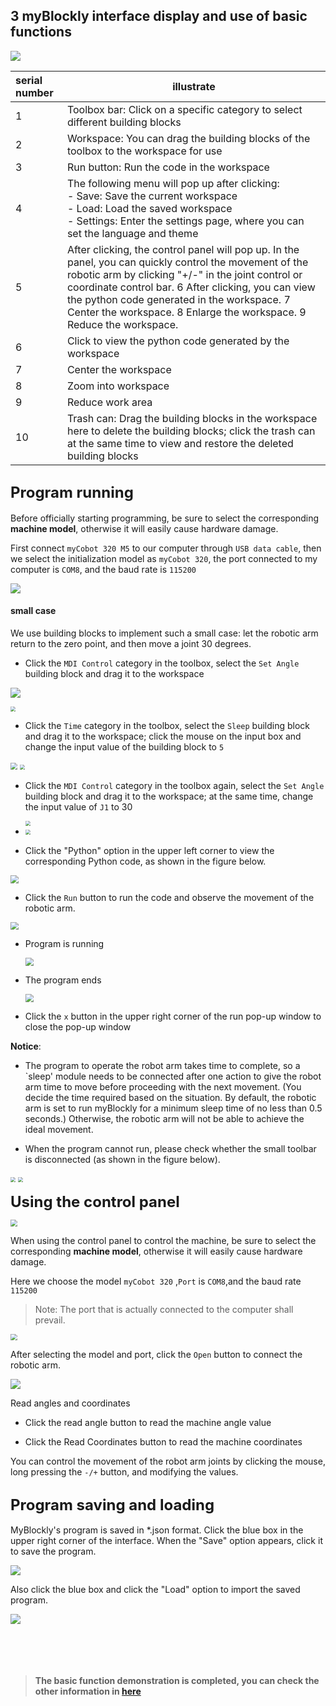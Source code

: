 ## 3 myBlockly interface display and use of basic functions

<img src="./img/interface/1.png" />





| serial number | illustrate                                                   |
| :------------ | ------------------------------------------------------------ |
| 1             | Toolbox bar: Click on a specific category to select different building blocks |
| 2             | Workspace: You can drag the building blocks of the toolbox to the workspace for use |
| 3             | Run button: Run the code in the workspace                    |
| 4             | The following menu will pop up after clicking:<br /> - Save: Save the current workspace<br /> - Load: Load the saved workspace<br /> - Settings: Enter the settings page, where you can set the language and theme |
| 5             | After clicking, the control panel will pop up. In the panel, you can quickly control the movement of the robotic arm by clicking "+/-" in the joint control or coordinate control bar. 6 After clicking, you can view the python code generated in the workspace. 7 Center the workspace. 8 Enlarge the workspace. 9 Reduce the workspace. |
| 6             | Click to view the python code generated by the workspace     |
| 7             | Center the workspace                                         |
| 8             | Zoom into workspace                                          |
| 9             | Reduce work area                                             |
| 10            | Trash can: Drag the building blocks in the workspace here to delete the building blocks; click the trash can at the same time to view and restore the deleted building blocks |





## **<font size=5>Program running</font>**

Before officially starting programming, be sure to select the corresponding **machine model**, otherwise it will easily cause hardware damage.

First connect `myCobot 320 M5` to our computer through `USB data cable`, then we select the initialization model as `myCobot 320`, the port connected to my computer is `COM8`, and the baud rate is `115200`

![](.\img\interface\2.png)



#### small case

We use building blocks to implement such a small case: let the robotic arm return to the zero point, and then move a joint 30 degrees.



- Click the `MDI Control` category in the toolbox, select the `Set Angle` building block and drag it to the workspace

![](.\img\interface\小案例1.png)

<img src=".\img\interface\小案例2.png" style="zoom:50%;" />

- Click the `Time` category in the toolbox, select the `Sleep` building block and drag it to the workspace; click the mouse on the input box and change the input value of the building block to `5`

<img src=".\img\interface\小案例3.png" style="zoom:67%;" />

<img src=".\img\interface\小案例4.png" style="zoom: 50%;" />

- Click the `MDI Control` category in the toolbox again, select the `Set Angle` building block and drag it to the workspace; at the same time, change the input value of `J1` to 30

  <img src=".\img\interface\小案例5.png" style="zoom: 50%;" />

- <img src=".\img\interface\小案例6.png" style="zoom: 50%;" />





- Click the "Python" option in the upper left corner to view the corresponding Python code, as shown in the figure below.

<img src=".\img\interface\小案例代码.png" style="zoom:80%;" />



- Click the `Run` button to run the code and observe the movement of the robotic arm.

<img src=".\img\interface\run.png" style="zoom: 80%;" />



- Program is running

  <img src=".\img\interface\run1.png" style="zoom: 80%;" />

- The program ends

  <img src=".\img\interface\run2.png" style="zoom:80%;" />



- Click the `x` button in the upper right corner of the run pop-up window to close the pop-up window



**Notice**:

- The program to operate the robot arm takes time to complete, so a `sleep' module needs to be connected after one action to give the robot arm time to move before proceeding with the next movement. (You decide the time required based on the situation. By default, the robotic arm is set to run myBlockly for a minimum sleep time of no less than 0.5 seconds.) Otherwise, the robotic arm will not be able to achieve the ideal movement.

- When the program cannot run, please check whether the small toolbar is disconnected (as shown in the figure below).



<img src="./img/interface/can_not_run1.png" style="zoom: 50%;" />



<img src="./img/interface/can_not_run1.png" style="zoom: 50%;" />



**<font size=5>Using the control panel</font>**



<img src="./img/interface/open_qm.png" style="zoom:67%;" />







When using the control panel to control the machine, be sure to select the corresponding **machine model**, otherwise it will easily cause hardware damage.

Here we choose the model `myCobot 320` ,`Port` is `COM8`,and the baud rate `115200`

> Note: The port that is actually connected to the computer shall prevail.



<img src="./img/interface/qm.png" style="zoom: 67%;" />



After selecting the model and port, click the `Open` button to connect the robotic arm.

![](./img/interface/open.png)

Read angles and coordinates

- Click the read angle button to read the machine angle value

- Click the Read Coordinates button to read the machine coordinates



You can control the movement of the robot arm joints by clicking the mouse, long pressing the `-/+` button, and modifying the values.





## **<font size=5>Program saving and loading</font>**

MyBlockly's program is saved in *.json format. Click the blue box in the upper right corner of the interface. When the "Save" option appears, click it to save the program.

<img src="./img/interface/save.png" />





Also click the blue box and click the "Load" option to import the saved program.

<img src="./img/interface/load.png" />

<br/>
<br/>
<br/>
<br/>
<br/>


>**The basic function demonstration is completed, you can check the other information in [here](https://download-elephantrobotics.oss-cn-shenzhen.aliyuncs.com/software/myblockly/README/myblockly%E4%BD%BF%E7%94%A8%E8%AF%B4%E6%98%8E%E4%B9%A6-en.pdf)**